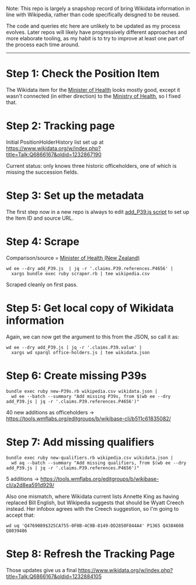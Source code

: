 Note: This repo is largely a snapshop record of bring Wikidata
information in line with Wikipedia, rather than code specifically
deisgned to be reused.

The code and queries etc here are unlikely to be updated as my process
evolves. Later repos will likely have progressively different approaches
and more elaborate tooling, as my habit is to try to improve at least
one part of the process each time around.

---------

Step 1: Check the Position Item
===============================

The Wikidata item for the [Minister of Health](https://www.wikidata.org/wiki/Q6866167)
looks mostly good, except it wasn't connected (in either direction) to
the [Ministry of Health](https://www.wikidata.org/wiki/Q16933991), so I
fixed that.

Step 2: Tracking page
=====================

Initial PositionHolderHistory list set up at https://www.wikidata.org/w/index.php?title=Talk:Q6866167&oldid=1232867190

Current status: only knows three historic officeholders, one of which
is missing the succession fields.

Step 3: Set up the metadata
===========================

The first step now in a new repo is always to edit [add_P39.js script](add_P39.js)
to set up the Item ID and source URL.

Step 4: Scrape
==============
Comparison/source = [Minister of Health (New Zealand)](https://en.wikipedia.org/wiki/Minister_of_Health_(New_Zealand))

    wd ee --dry add_P39.js  | jq -r '.claims.P39.references.P4656' |
      xargs bundle exec ruby scraper.rb | tee wikipedia.csv

Scraped cleanly on first pass.

Step 5: Get local copy of Wikidata information
==============================================

Again, we can now get the argument to this from the JSON, so call it as:

    wd ee --dry add_P39.js | jq -r '.claims.P39.value' |
      xargs wd sparql office-holders.js | tee wikidata.json


Step 6: Create missing P39s
===========================

    bundle exec ruby new-P39s.rb wikipedia.csv wikidata.json |
      wd ee --batch --summary "Add missing P39s, from $(wb ee --dry add_P39.js | jq -r '.claims.P39.references.P4656')"

40 new additions as officeholders -> https://tools.wmflabs.org/editgroups/b/wikibase-cli/b511c61835082/

Step 7: Add missing qualifiers
==============================

    bundle exec ruby new-qualifiers.rb wikipedia.csv wikidata.json |
      wd aq --batch --summary "Add missing qualifiers, from $(wb ee --dry add_P39.js | jq -r '.claims.P39.references.P4656')"

5 additions -> https://tools.wmflabs.org/editgroups/b/wikibase-cli/a2d8ea591d929/

Also one mismatch, where Wikidata current lists Annette King as having
replaced Bill English, but Wikipedia suggests that should be Wyatt
Creech instead. Her infobox agrees with the Creech suggestion, so I'm
going to accept that:

    wd uq 'Q4769089$325CA755-0F0B-4C9B-8149-DD2850F844A4' P1365 Q4384608 Q8039486

Step 8: Refresh the Tracking Page
=================================

Those updates give us a final https://www.wikidata.org/w/index.php?title=Talk:Q6866167&oldid=1232884105

